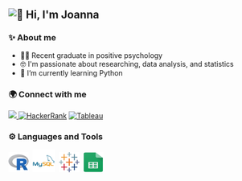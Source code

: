 ## <p> <picture> <source srcset="https://fonts.gstatic.com/s/e/notoemoji/latest/1f44b/512.webp" type="image/webp"> <img src="https://fonts.gstatic.com/s/e/notoemoji/latest/1f44b/512.gif" alt="👋" width="32" height="32"> </picture> Hi, I'm Joanna </p> 

### ✨ About me
- 👩‍🎓 Recent graduate in positive psychology
- 🤓 I'm passionate about researching, data analysis, and statistics
- 🌱 I’m currently learning Python

### 🌍 Connect with me
<a href="https://www.linkedin.com/in/joanna-c123/"> <img height="40" src="https://cdn2.iconfinder.com/data/icons/social-icon-3/512/social_style_3_in-306.png"/> </a>
[<img alt="HackerRank" src="https://img.shields.io/badge/-Hackerrank-2EC866?style=for-the-badge&logo=HackerRank&logoColor=white"/>](https://www.hackerrank.com/joannachen1203)
[<img alt="Tableau" src="https://img.shields.io/badge/-Tableau-1e376b?style=for-the-badge&logo=tableau&logoColor=white"/>](https://public.tableau.com/app/profile/joanc123)

### ⚙️ Languages and Tools
<div>
<img src="https://github.com/devicons/devicon/blob/master/icons/r/r-original.svg" title="r" alt="r" width="40" height="40"/>&nbsp;
<img src="https://github.com/devicons/devicon/blob/master/icons/mysql/mysql-original-wordmark.svg" title="MySQL"  alt="MySQL" width="45" height="45"/>&nbsp;
<img src="https://github.com/FranciscoGalan/FranciscoGalan/blob/main/Images/tableau-software.svg" title="Tableau"  alt="Tableau" width="40" height="40"/>&nbsp;
<img src="https://github.com/FranciscoGalan/FranciscoGalan/blob/main/Images/Google_Sheets_Logo.svg" title="Sheets"  alt="Sheets" width="40" height="40"/>&nbsp;
</div>




<!---
joan-cyc/joan-cyc is a ✨ special ✨ repository because its `README.md` (this file) appears on your GitHub profile.
You can click the Preview link to take a look at your changes.
--->
